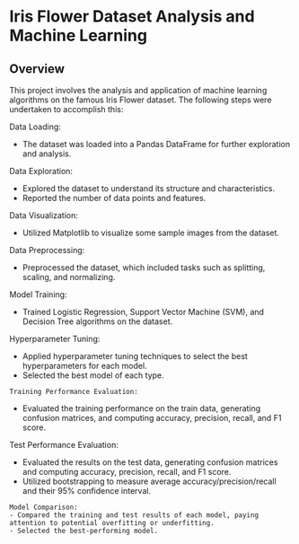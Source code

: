 # Iris Flower Dataset Analysis and Machine Learning

## Overview

This project involves the analysis and application of machine learning algorithms on the famous Iris Flower dataset. The following steps were undertaken to accomplish this:

   Data Loading:
   - The dataset was loaded into a Pandas DataFrame for further exploration and analysis.

   Data Exploration:
   - Explored the dataset to understand its structure and characteristics.
   - Reported the number of data points and features.

   Data Visualization:
   - Utilized Matplotlib to visualize some sample images from the dataset.

   Data Preprocessing:
   - Preprocessed the dataset, which included tasks such as splitting, scaling, and normalizing.

   Model Training:
   - Trained Logistic Regression, Support Vector Machine (SVM), and Decision Tree algorithms on the dataset.

   Hyperparameter Tuning:
   - Applied hyperparameter tuning techniques to select the best hyperparameters for each model.
   - Selected the best model of each type.
     
    Training Performance Evaluation:
   - Evaluated the training performance on the train data, generating confusion matrices, and computing accuracy, precision, recall, and F1 score.

   Test Performance Evaluation:
   - Evaluated the results on the test data, generating confusion matrices and computing accuracy, precision, recall, and F1 score.
   - Utilized bootstrapping to measure average accuracy/precision/recall and their 95% confidence interval.

    Model Comparison:
    - Compared the training and test results of each model, paying attention to potential overfitting or underfitting.
    - Selected the best-performing model.


